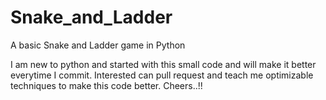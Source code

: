 # Snake_and_Ladder
A basic Snake and Ladder game in Python

I am new to python and started with this small code and will make it better everytime I commit.
Interested can pull request and teach me optimizable techniques to make this code better.
Cheers..!!  
